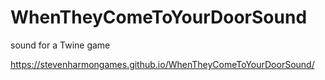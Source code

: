 # WhenTheyComeToYourDoorSound
sound for a Twine game

https://stevenharmongames.github.io/WhenTheyComeToYourDoorSound/
